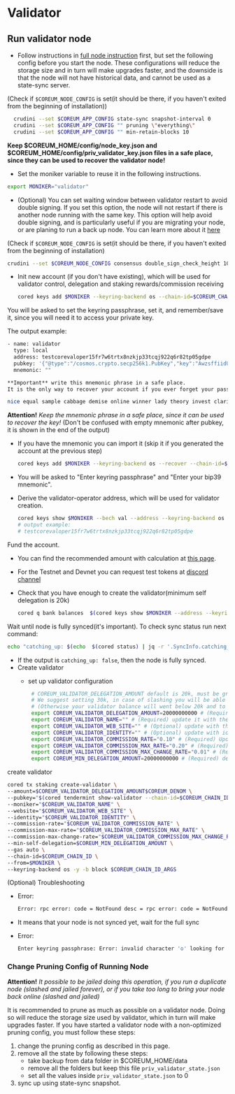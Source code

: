 # Validator

## Run validator node <a href="#run-validator-node" id="run-validator-node"></a>

* Follow instructions in [full node instruction](https://docs.coreum.dev/validator/run-full.html) first, but set the following config before you start the node. These configurations will reduce the storage size and in turn will make upgrades faster, and the downside is that the node will not have historical data, and cannot be used as a state-sync server.

(Check if `$COREUM_NODE_CONFIG` is set(it should be there, if you haven't exited from the beginning of installation))

```sh
  crudini --set $COREUM_APP_CONFIG state-sync snapshot-interval 0
  crudini --set $COREUM_APP_CONFIG "" pruning \"everything\"
  crudini --set $COREUM_APP_CONFIG "" min-retain-blocks 10
```

**Keep $COREUM\_HOME/config/node\_key.json and $COREUM\_HOME/config/priv\_validator\_key.json files in a safe place, since they can be used to recover the validator node!**

* Set the moniker variable to reuse it in the following instructions.

```sh
export MONIKER="validator"
```

* (Optional) You can set waiting window between validator restart to avoid double signing. If you set this option, the node will not restart if there is another node running with the same key. This option will help avoid double signing, and is particularly useful if you are migrating your node, or are planing to run a back up node. You can learn more about it [here](https://docs.tendermint.com/v0.34/tendermint-core/validators.html#local-configuration)

(Check if `$COREUM_NODE_CONFIG` is set(it should be there, if you haven't exited from the beginning of installation)

```sh
crudini --set $COREUM_NODE_CONFIG consensus double_sign_check_height 10
```

*   Init new account (if you don't have existing), which will be used for validator control, delegation and staking rewards/commission receiving

    ```sh
    cored keys add $MONIKER --keyring-backend os --chain-id=$COREUM_CHAIN_ID
    ```

You will be asked to set the keyring passphrase, set it, and remember/save it, since you will need it to access your private key.

The output example:

```sh
- name: validator
  type: local
  address: testcorevaloper15fr7w6trtx8nzkjp33tcqj922q6r82tp05gdpe
  pubkey: '{"@type":"/cosmos.crypto.secp256k1.PubKey","key":"AwzsffiidUiFtmNng5pLTH6cj1hv4Ufa+zKZpmRVGfNk"}'
  mnemonic: ""

**Important** write this mnemonic phrase in a safe place.
It is the only way to recover your account if you ever forget your password.

nice equal sample cabbage demise online winner lady theory invest clarify organ divorce wheel patient gap group endless security price smoke insane link position
```

**Attention!** _Keep the mnemonic phrase in a safe place, since it can be used to recover the key!_ (Don't be confused with empty mnemonic after pubkey, it is shown in the end of the output)

*   If you have the mnemonic you can import it (skip it if you generated the account at the previous step)

    ```sh
    cored keys add $MONIKER --keyring-backend os --recover --chain-id=$COREUM_CHAIN_ID
    ```
* You will be asked to "Enter keyring passphrase" and "Enter your bip39 mnemonic".
*   Derive the validator-operator address, which will be used for validator creation.

    ```sh
    cored keys show $MONIKER --bech val --address --keyring-backend os --chain-id=$COREUM_CHAIN_ID
    # output example:
    # testcorevaloper15fr7w6trtx8nzkjp33tcqj922q6r82tp05gdpe
    ```

Fund the account.

* You can find the recommended amount with calculation at [this page](https://docs.coreum.dev/validator/how-much-fund-is-needed.html).
* For the Testnet and Devnet you can request test tokens at [discord channel](https://discord.gg/VgkhYeWmTd)
*   Check that you have enough to create the validator(minimum self delegation is 20k)

    ```sh
    cored q bank balances  $(cored keys show $MONIKER --address --keyring-backend os --chain-id=$COREUM_CHAIN_ID) --denom $COREUM_DENOM --node=$COREUM_NODE --chain-id=$COREUM_CHAIN_ID
    ```

Wait until node is fully synced(it's important). To check sync status run next command:

```sh
echo "catching_up: $(echo  $(cored status) | jq -r '.SyncInfo.catching_up')"
```

* If the output is `catching_up: false`, then the node is fully synced.
* Create validator
  *   set up validator configuration

      ```sh
       # COREUM_VALIDATOR_DELEGATION_AMOUNT default is 20k, must be grater or equal COREUM_MIN_DELEGATION_AMOUNT.
       # We suggest setting 30k, in case of slashing you will be able to unjail validator without replenishing your balance.
       # (Otherwise your validator balance will went below 20k and to start it you should transfer tokens first)
       export COREUM_VALIDATOR_DELEGATION_AMOUNT=20000000000 # (Required)
       export COREUM_VALIDATOR_NAME="" # (Required) update it with the name which is visible on the explorer
       export COREUM_VALIDATOR_WEB_SITE="" # (Optional) update with the site
       export COREUM_VALIDATOR_IDENTITY="" # (Optional) update with identity id, which can generated on the site https://keybase.io/
       export COREUM_VALIDATOR_COMMISSION_RATE="0.10" # (Required) Update with your commission rate
       export COREUM_VALIDATOR_COMMISSION_MAX_RATE="0.20" # (Required) Update with your commission max rate
       export COREUM_VALIDATOR_COMMISSION_MAX_CHANGE_RATE="0.01" # (Required) Update with your commission max change rate
       export COREUM_MIN_DELEGATION_AMOUNT=20000000000 # (Required) default 20k, must be grater or equal min_self_delegation parameter on the current chain
      ```

create validator

```sh
cored tx staking create-validator \
--amount=$COREUM_VALIDATOR_DELEGATION_AMOUNT$COREUM_DENOM \
--pubkey="$(cored tendermint show-validator --chain-id=$COREUM_CHAIN_ID)" \
--moniker="$COREUM_VALIDATOR_NAME" \
--website="$COREUM_VALIDATOR_WEB_SITE" \
--identity="$COREUM_VALIDATOR_IDENTITY" \
--commission-rate="$COREUM_VALIDATOR_COMMISSION_RATE" \
--commission-max-rate="$COREUM_VALIDATOR_COMMISSION_MAX_RATE" \
--commission-max-change-rate="$COREUM_VALIDATOR_COMMISSION_MAX_CHANGE_RATE" \
--min-self-delegation=$COREUM_MIN_DELEGATION_AMOUNT \
--gas auto \
--chain-id=$COREUM_CHAIN_ID \
--from=$MONIKER \
--keyring-backend os -y -b block $COREUM_CHAIN_ID_ARGS
```

(Optional) Troubleshooting

*   Error:

    ```sh
    Error: rpc error: code = NotFound desc = rpc error: code = NotFound desc = account testcore15fr7w6trtx8nzkjp33tcqj922q6r82tp077avs not found: key not found
    ```
* It means that your node is not synced yet, wait for the full sync
*   Error:

    ```sh
    Enter keyring passphrase: Error: invalid character 'o' looking for beginning of value Usage: cored tx staking create-validator [flags]
    ```

### &#x20;<a href="#change-pruning-config-of-running-node" id="change-pruning-config-of-running-node"></a>

### Change Pruning Config of Running Node <a href="#change-pruning-config-of-running-node" id="change-pruning-config-of-running-node"></a>

**Attention!** _It possible to be jailed doing this operation, if you run a duplicate node (slashed and jailed forever), or if you take too long to bring your node back online (slashed and jailed)_

It is recommended to prune as much as possible on a validator node. Doing so will reduce the storage size used by validator, which in turn will make upgrades faster. If you have started a validator node with a non-optimized pruning config, you must follow these steps:

1. change the pruning config as described in this page.
2. remove all the state by following these steps:
   * take backup from data folder in $COREUM\_HOME/data
   * remove all the folders but keep this file `priv_validator_state.json`
   * set all the values inside `priv_validator_state.json` to 0
3. sync up using state-sync snapshot.
